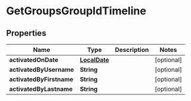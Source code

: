 # GetGroupsGroupIdTimeline

## Properties
Name | Type | Description | Notes
------------ | ------------- | ------------- | -------------
**activatedOnDate** | [**LocalDate**](LocalDate.md) |  |  [optional]
**activatedByUsername** | **String** |  |  [optional]
**activatedByFirstname** | **String** |  |  [optional]
**activatedByLastname** | **String** |  |  [optional]
